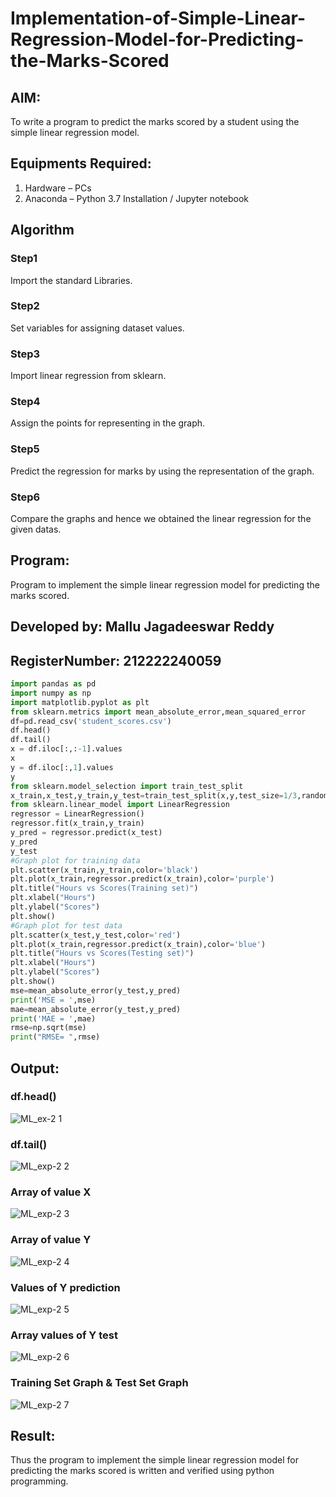 # Implementation-of-Simple-Linear-Regression-Model-for-Predicting-the-Marks-Scored

## AIM:
To write a program to predict the marks scored by a student using the simple linear regression model.

## Equipments Required:
1. Hardware – PCs
2. Anaconda – Python 3.7 Installation / Jupyter notebook

## Algorithm
### Step1
Import the standard Libraries. 

### Step2
Set variables for assigning dataset values.

### Step3 
Import linear regression from sklearn.

### Step4
Assign the points for representing in the graph.

### Step5
Predict the regression for marks by using the representation of the graph.

### Step6
Compare the graphs and hence we obtained the linear regression for the given datas.




## Program:

Program to implement the simple linear regression model for predicting the marks scored.
## Developed by: Mallu Jagadeeswar Reddy
## RegisterNumber: 212222240059
```python
import pandas as pd
import numpy as np
import matplotlib.pyplot as plt
from sklearn.metrics import mean_absolute_error,mean_squared_error
df=pd.read_csv('student_scores.csv')
df.head()
df.tail()
x = df.iloc[:,:-1].values
x
y = df.iloc[:,1].values
y
from sklearn.model_selection import train_test_split
x_train,x_test,y_train,y_test=train_test_split(x,y,test_size=1/3,random_state=0)
from sklearn.linear_model import LinearRegression
regressor = LinearRegression()
regressor.fit(x_train,y_train)
y_pred = regressor.predict(x_test)
y_pred
y_test
#Graph plot for training data
plt.scatter(x_train,y_train,color='black')
plt.plot(x_train,regressor.predict(x_train),color='purple')
plt.title("Hours vs Scores(Training set)")
plt.xlabel("Hours")
plt.ylabel("Scores")
plt.show()
#Graph plot for test data
plt.scatter(x_test,y_test,color='red')
plt.plot(x_train,regressor.predict(x_train),color='blue')
plt.title("Hours vs Scores(Testing set)")
plt.xlabel("Hours")
plt.ylabel("Scores")
plt.show()
mse=mean_absolute_error(y_test,y_pred)
print('MSE = ',mse)
mae=mean_absolute_error(y_test,y_pred)
print('MAE = ',mae)
rmse=np.sqrt(mse)
print("RMSE= ",rmse)
``` 



## Output:

### df.head()

![ML_ex-2 1](https://github.com/user-attachments/assets/78eb9916-bb3f-457a-97b9-f554d5d24e85)

### df.tail()

![ML_exp-2 2](https://github.com/user-attachments/assets/8a59626e-2189-4c56-aafc-bef498d15809)

### Array of value X

![ML_exp-2 3](https://github.com/user-attachments/assets/0c366346-37dd-43fe-b24d-f011b6f1c2db)

### Array of value Y

![ML_exp-2 4](https://github.com/user-attachments/assets/19c9a3a2-04f7-48c1-b238-d648b89ca1d8)

### Values of Y prediction

![ML_exp-2 5](https://github.com/user-attachments/assets/49b55934-3dd9-4646-8f9c-23ae468b4070)

### Array values of Y test

![ML_exp-2 6](https://github.com/user-attachments/assets/0d8982a0-e2f4-4382-a78e-f343c11c0180)

### Training Set Graph & Test Set Graph

![ML_exp-2 7](https://github.com/user-attachments/assets/e01462cd-7347-4d40-980f-c04cd398a102)


## Result:
Thus the program to implement the simple linear regression model for predicting the marks scored is written and verified using python programming.
